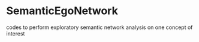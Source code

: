 # SemanticEgoNetwork
codes to perform exploratory semantic network analysis on one concept of interest
